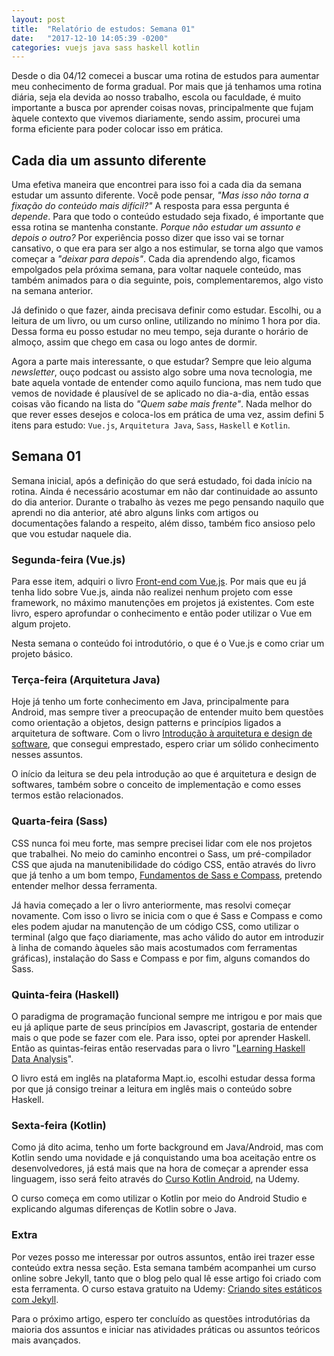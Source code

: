 ```yaml
---
layout: post
title:  "Relatório de estudos: Semana 01"
date:   "2017-12-10 14:05:39 -0200"
categories: vuejs java sass haskell kotlin
---
```

Desde o dia 04/12 comecei a buscar uma rotina de estudos para aumentar meu conhecimento de forma gradual. Por mais que já tenhamos uma rotina diária, seja ela devida ao nosso trabalho, escola ou faculdade, é muito importante a busca por aprender coisas novas, principalmente que fujam àquele contexto que vivemos diariamente, sendo assim, procurei uma forma eficiente para poder colocar isso em prática.

## Cada dia um assunto diferente

Uma efetiva maneira que encontrei para isso foi a cada dia da semana estudar um assunto diferente. Você pode pensar, *"Mas isso não torna a fixação do conteúdo mais difícil?"* A resposta para essa pergunta é *depende*. Para que todo o conteúdo estudado seja fixado, é importante que essa rotina se mantenha constante. *Porque não estudar um assunto e depois o outro?* Por experiência posso dizer que isso vai se tornar cansativo, o que era para ser algo a nos estimular, se torna algo que vamos começar a *"deixar para depois"*. Cada dia aprendendo algo, ficamos empolgados pela próxima semana, para voltar naquele conteúdo, mas também animados para o dia seguinte, pois, complementaremos, algo visto na semana anterior.

Já definido o que fazer, ainda precisava definir como estudar. Escolhi, ou a leitura de um livro, ou um curso online, utilizando no mínimo 1 hora por dia. Dessa forma eu posso estudar no meu tempo, seja durante o horário de almoço, assim que chego em casa ou logo antes de dormir.

Agora a parte mais interessante, o que estudar? Sempre que leio alguma *newsletter*, ouço podcast ou assisto algo sobre uma nova tecnologia, me bate aquela vontade de entender como aquilo funciona, mas nem tudo que vemos de novidade é plausível de se aplicado no dia-a-dia, então essas coisas vão ficando na lista do *"Quem sabe mais frente"*. Nada melhor do que rever esses desejos e coloca-los em prática de uma vez, assim defini 5 itens para estudo: `Vue.js`, `Arquitetura Java`, `Sass`, `Haskell` e `Kotlin`.

## Semana 01

Semana inicial, após a definição do que será estudado, foi dada início na rotina. Ainda é necessário acostumar em não dar continuidade ao assunto do dia anterior. Durante o trabalho às vezes me pego pensando naquilo que aprendi no dia anterior, até abro alguns links com artigos ou documentações falando a respeito, além disso, também fico ansioso pelo que vou estudar naquele dia.

### Segunda-feira (Vue.js)

Para esse item, adquiri o livro [Front-end com Vue.js](https://www.casadocodigo.com.br/products/livro-frontend-vue). Por mais que eu já tenha lido sobre Vue.js, ainda não realizei nenhum projeto com esse framework, no máximo manutenções em projetos já existentes. Com este livro, espero aprofundar o conhecimento e então poder utilizar o Vue em algum projeto.

Nesta semana o conteúdo foi introdutório, o que é o Vue.js e como criar um projeto básico.

### Terça-feira (Arquitetura Java)

Hoje já tenho um forte conhecimento em Java, principalmente para Android, mas sempre tiver a preocupação de entender muito bem questões como orientação a objetos, design patterns e princípios ligados a arquitetura de software. Com o livro [Introdução à arquitetura e design de software](https://www.submarino.com.br/produto/110868329/livro-introducao-a-arquitetura-e-design-de-software), que consegui emprestado, espero criar um sólido conhecimento nesses assuntos.

O início da leitura se deu pela introdução ao que é arquitetura e design de softwares, também sobre o conceito de implementação e como esses termos estão relacionados.

### Quarta-feira (Sass)

CSS nunca foi meu forte, mas sempre precisei lidar com ele nos projetos que trabalhei. No meio do caminho encontrei o Sass, um pré-compilador CSS que ajuda na manutenibilidade do código CSS, então através do livro que já tenho a um bom tempo, [Fundamentos de Sass e Compass](http://www.novatec.com.br/livros/fundamentos-sass-compass/), pretendo entender melhor dessa ferramenta.

Já havia começado a ler o livro anteriormente, mas resolvi começar novamente. Com isso o livro se inicia com o que é Sass e Compass e como eles podem ajudar na manutenção de um código CSS, como utilizar o terminal (algo que faço diariamente, mas acho válido do autor em introduzir à linha de comando àqueles são mais acostumados com ferramentas gráficas), instalação do Sass e Compass e por fim, alguns comandos do Sass.

### Quinta-feira (Haskell)

O paradigma de programação funcional sempre me intrigou e por mais que eu já aplique parte de seus princípios em Javascript, gostaria de entender mais o que pode se fazer com ele. Para isso, optei por aprender Haskell. Então as quintas-feiras então reservadas para o livro "[Learning Haskell Data Analysis](https://www.packtpub.com/mapt/book/big_data_and_business_intelligence/9781784394707)".

O livro está em inglês na plataforma Mapt.io, escolhi estudar dessa forma por que já consigo treinar a leitura em inglês mais o conteúdo sobre Haskell.


### Sexta-feira (Kotlin)

Como já dito acima, tenho um forte background em Java/Android, mas com Kotlin sendo uma novidade e já conquistando uma boa aceitação entre os desenvolvedores, já está mais que na hora de começar a aprender essa linguagem, isso será feito através do [Curso Kotlin Android]( https://www.udemy.com/curso-kotlin-android/learn/v4/overview), na Udemy.

O curso começa em como utilizar o Kotlin por meio do Android Studio e explicando algumas diferenças de Kotlin sobre o Java.

### Extra

Por vezes posso me interessar por outros assuntos, então irei trazer esse conteúdo extra nessa seção. Esta semana também acompanhei um curso online sobre Jekyll, tanto que o blog pelo qual lê esse artigo foi criado com esta ferramenta. O curso estava gratuito na Udemy: [Criando sites estáticos com Jekyll](https://www.udemy.com/criando-sites-estaticos-com-jekyll/learn/v4/overview).


Para o próximo artigo, espero ter concluído as questões introdutórias da maioria dos assuntos e iniciar nas atividades práticas ou assuntos teóricos mais avançados.
